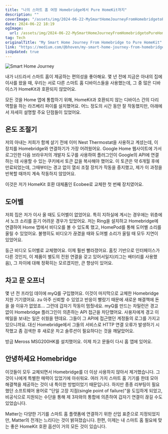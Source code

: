 ```yaml
---
title: "나의 스마트 홈 여정 Homebridge에서 Pure HomeKit까지"
description: ""
coverImage: "/assets/img/2024-06-22-MySmartHomeJourneyFromHomebridgetoPureHomeKit_0.png"
date: 2024-06-22 18:19
ogImage:
  url: /assets/img/2024-06-22-MySmartHomeJourneyFromHomebridgetoPureHomeKit_0.png
tag: Tech
originalTitle: "My Smart Home Journey From Homebridge to Pure HomeKit"
link: "https://medium.com/@bhoven/my-smart-home-journey-from-homebridge-to-pure-homekit-ba7c84e7f6b8"
isUpdated: true
---
```


![Smart Home Journey](/assets/img/2024-06-22-MySmartHomeJourneyFromHomebridgetoPureHomeKit_0.png)

내가 너드라서 스마트 홈이 제공하는 편의성을 좋아해요. 몇 년 전에 지금은 아내의 집에 이사를 왔을 때, 우리는 서로 다른 스마트 홈 디바이스들을 사용했는데, 그 중 많은 디바이스가 HomeKit과 호환되지 않았어요.

모든 것을 Home 앱에 통합하기 위해, HomeKit과 호환되지 않는 디바이스 간의 다리 역할을 하는 라즈베리 파이를 설치했어요. 어느 정도의 시간 동안 잘 작동했지만, 아래에서 자세히 설명할 주요 단점들이 있었어요.

## 온도 조절기

<!-- cozy-coder - 수평 -->

<ins class="adsbygoogle"
     style="display:block"
     data-ad-client="ca-pub-4877378276818686"
     data-ad-slot="1107185301"
     data-ad-format="auto"
     data-full-width-responsive="true"></ins>

<script>
     (adsbygoogle = window.adsbygoogle || []).push({});
</script>

저의 아내는 저희가 함께 살기 전에 이미 Nest Thermostat을 사용하고 계셨는데, 이 장치를 Homebridge와 연결하기가 가장 어려웠어요. Google Home 웹사이트에 가서 로그인한 다음 브라우저의 개발자 도구를 사용하여 플러그인이 Google의 API에 연결하는 데 사용할 수 있는 쿠키에서 토큰 값을 복사해야 했어요. 이 토큰은 약 6개월 후에 만료되었는데, 그때부터는 경고 없이 열쇠 조절 장치가 작동을 중지했고, 제가 이 과정을 반복할 때까지 계속 작동하지 않았어요.

이것은 저가 HomeKit 호환 대체품인 Ecobee로 교체한 첫 번째 장치였어요.

## 도어벨

저희 집은 저가 이사 올 때도 도어벨이 없었어요. 특히 지하실에 계시는 경우에는 위층에서 노크 소리를 듣기 어려운 경우가 있었어요. 저는 Ring을 설치하고 Homebridge에 연결하여 Home 앱에서 비디오를 볼 수 있도록 했고, HomePod를 통해 도어벨 소리를 울릴 수 있었어요. 불행히도 비디오가 끊겼을 때와 도어벨 소리가 울릴 때 모두 지연이 있었어요.

<!-- cozy-coder - 수평 -->

<ins class="adsbygoogle"
     style="display:block"
     data-ad-client="ca-pub-4877378276818686"
     data-ad-slot="1107185301"
     data-ad-format="auto"
     data-full-width-responsive="true"></ins>

<script>
     (adsbygoogle = window.adsbygoogle || []).push({});
</script>

둥근 비디오 도어벨로 교체했어요. 이제 훨씬 빨라졌어요. 홈킷 기반으로 인터페이스가 다른 것인지, 이 제품이 별도의 전원 연결을 갖고 있어서일지(리그는 배터리를 사용했음), 그 차이에 대해 정확히는 모르겠지만, 큰 향상이 있어요.

## 차고 문 오프너

몇 년 전 프라임 데이에 myQ를 구입했어요. 이것이 마지막으로 교체한 Homebridge 지원 기기였어요. zu 아주 신뢰할 수 있었고 반응이 빨랐기 때문에 새로운 해결책에 돈을 쓸 이유가 없었죠... 그런데 갑자기 작동이 멈췄네요. myQ를 만드는 차밀런은 경고 없이 Homebridge 플러그인이 의존하는 API 접근을 차단했어요. 사용자에게 경고 이메일을 보내는 일은 쉬웠을 텐데요. 그들이 그 API에 접근했던 계정들의 로그를 가지고 있으니까요. 대신 Homebridge에서 그들의 서비스로 HTTP 연결 오류가 발생하기 시작했고 좀 검색한 후 새로운 차고 솔루션이 필요하다는 것을 깨달았어요.

방금 Meross MSG200HK를 설치했어요. 이제 차고 문들이 다시 홈 앱에 있어요.

<!-- cozy-coder - 수평 -->

<ins class="adsbygoogle"
     style="display:block"
     data-ad-client="ca-pub-4877378276818686"
     data-ad-slot="1107185301"
     data-ad-format="auto"
     data-full-width-responsive="true"></ins>

<script>
     (adsbygoogle = window.adsbygoogle || []).push({});
</script>

## 안녕하세요 Homebridge

이것들이 모두 교체되면서 Homebridge를 더 이상 사용하지 않아서 제거했습니다. 그것이 나에게 특별한 매력이 있었기에 아쉬워요. 여러 가지 스마트 홈 기기를 한데 모아 해결책을 제공하는 것이 내 특이한 방법이었기 때문입니다. 하지만 종종 리부팅이 필요했던 소프트웨어 용어로 "단일 고장 지점(single point of failure)"을 도입하게 되었고, 비공식으로 지원되는 수단을 통해 제 3자와의 통합에 의존하여 갑자기 연결이 끊길 수도 있었습니다.

Matter는 다양한 기기를 스마트 홈 플랫폼에 연결하기 위한 산업 표준으로 지정되었지만, Matter의 전개는 느리다는 것이 밝혀졌습니다. 한편, 이제는 내 스마트 홈 필요에 맞는 좋은 HomeKit 호환 옵션이 거의 모든 것이 있습니다.
